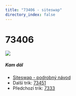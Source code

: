 ```yaml
---
title: "73406 - siteswap"
directory_index: false
---
```


# 73406

![](/animace/siteswap/73406.gif)

##### Kam dál

- [Siteswap - podrobný návod](/siteswap.html "Podrobné vysvětlení siteswapů..")
- Další trik: [73451](73451.html "Siteswap 73451")
- Předchozí trik: [7333](7333.html "Siteswap 7333")

